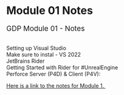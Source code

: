 # Module 01 Notes

<p><span style="font-size: 14pt;">GDP Module 01 - Notes</span></p>
<p><br>Setting up Visual Studio&nbsp;<br>Make sure to instal - VS 2022<br>JetBrains Rider<br>Getting Started with Rider for #UnrealEngine<br>Perforce Server (P4D) &amp; Client (P4V):</p>
<p><a class="instructure_file_link instructure_scribd_file inline_disabled" title="GDP Module 01 Notes.pdf" href="https://vertexschool.instructure.com/courses/463/files/27884?verifier=5JbO2qPtmcB8u5WEOfdv63vlSJ7SZF22WUqDIQpU&amp;wrap=1" target="_blank" data-api-endpoint="https://vertexschool.instructure.com/api/v1/courses/463/files/27884" data-api-returntype="File">Here is a link to the notes for Module 1.&nbsp;</a></p>
